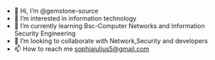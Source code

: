 - 👋 Hi, I’m @gemstone-source
- 👀 I’m interested in information technology
- 🌱 I’m currently learning Bsc-Computer Networks and Information Security Engineering
- 💞️ I’m looking to collaborate with Network,Security and developers 
- 📫 How to reach me sophiajulius5@gmail.com

<!---
gemstone-source/gemstone-source is a ✨ special ✨ repository because its `README.md` (this file) appears on your GitHub profile.
You can click the Preview link to take a look at your changes.
--->
